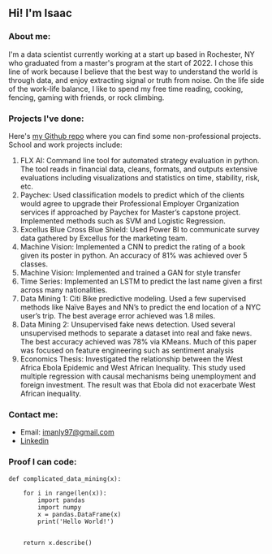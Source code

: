 ## Hi! I'm Isaac

### About me:

I'm a data scientist currently working at a start up based in Rochester, NY who graduated from a master's program at the start of 2022. I chose this line of work because I believe that the best way to understand the world is through data, and enjoy extracting signal or truth from noise. On the life side of the work-life balance, I like to spend my free time reading, cooking, fencing, gaming with friends, or rock climbing.

### Projects I've done:

Here's [my Github repo](https://github.com/imanly97) where you can find some non-professional projects. School and work projects include:

1. FLX AI: Command line tool for automated strategy evaluation in python. The tool reads in financial data, cleans, formats, and outputs extensive evaluations including visualizations and statistics on time, stability, risk, etc.
2. Paychex: Used classification models to predict which of the clients would agree to upgrade their Professional Employer Organization services if approached by Paychex for Master’s capstone project. Implemented methods such as SVM and Logistic Regression.
3. Excellus Blue Cross Blue Shield: Used Power BI to communicate survey data gathered by Excellus for the marketing team.
4. Machine Vision: Implemented a CNN to predict the rating of a book given its poster in python. An accuracy of 81% was achieved over 5 classes.
5. Machine Vision: Implemented and trained a GAN for style transfer
6. Time Series: Implemented an LSTM to predict the last name given a first across many nationalities.
7. Data Mining 1: Citi Bike predictive modeling. Used a few supervised methods like Naïve Bayes and NN’s to predict the end location of a NYC user’s trip. The best average error achieved was 1.8 miles.
8. Data Mining 2: Unsupervised fake news detection. Used several unsupervised methods to separate a dataset into real and fake news. The best accuracy achieved was 78% via KMeans. Much of this paper was focused on feature engineering such as sentiment analysis
9. Economics Thesis: Investigated the relationship between the West Africa Ebola Epidemic and West African Inequality. This study used multiple regression with causal mechanisms being unemployment and foreign investment. The result was that Ebola did not exacerbate West African inequality.

### Contact me:
- Email: imanly97@gmail.com
- [Linkedin](https://www.linkedin.com/in/isaacmanly/)

### Proof I can code:
```
def complicated_data_mining(x):
    
    for i in range(len(x)):
        import pandas
        import numpy
        x = pandas.DataFrame(x)
        print('Hello World!')
      
    
    return x.describe()
      
```

